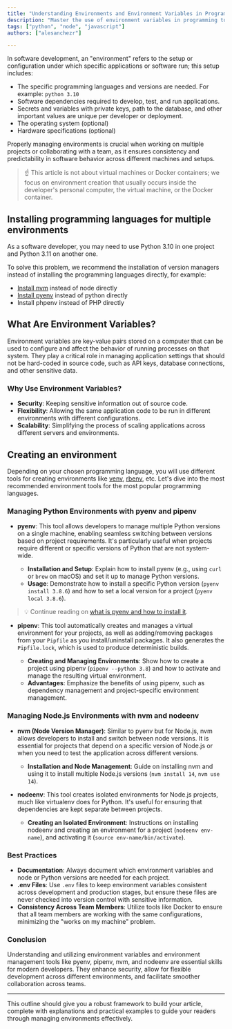 ```yaml
---
title: "Understanding Environments and Environment Variables in Programming"
description: "Master the use of environment variables in programming to streamline and secure your development across multiple platforms like Python, Node.js, PHP, etc."
tags: ["python", "node", "javascript"]
authors: ["alesanchezr"]

---
```


In software development, an "environment" refers to the setup or configuration under which specific applications or software run; this setup includes:

- The specific programming languages and versions are needed. For example: `python 3.10`
- Software dependencies required to develop, test, and run applications.
- Secrets and variables with private keys, path to the database, and other important values are unique per developer or deployment.
- The operating system (optional)
- Hardware specifications (optional)

Properly managing environments is crucial when working on multiple projects or collaborating with a team, as it ensures consistency and predictability in software behavior across different machines and setups.

> ☝️ This article is not about virtual machines or Docker containers; we focus on environment creation that usually occurs inside the developer's personal computer, the virtual machine, or the Docker container.

## Installing programming languages for multiple environments

As a software developer, you may need to use Python 3.10 in one project and Python 3.11 on another one.

To solve this problem, we recommend the installation of version managers instead of installing the programming languages directly, for example:

- [Install nvm](https://4geeks.com/how-to/install-nvm-on-every-operating-system) instead of node directly
- [Install pyenv](https://4geeks.com/how-to/what-is-pyenv-and-how-to-install-pyenv) instead of python directly
- Install phpenv instead of PHP directly

## What Are Environment Variables?

Environment variables are key-value pairs stored on a computer that can be used to configure and affect the behavior of running processes on that system. They play a critical role in managing application settings that should not be hard-coded in source code, such as API keys, database connections, and other sensitive data.

### Why Use Environment Variables?

- **Security**: Keeping sensitive information out of source code.
- **Flexibility**: Allowing the same application code to be run in different environments with different configurations.
- **Scalability**: Simplifying the process of scaling applications across different servers and environments.

## Creating an environment

Depending on your chosen programming language, you will use different tools for creating environments like [venv](https://docs.python.org/3/library/venv.html), [rbenv](https://github.com/rbenv/rbenv), etc. Let's dive into the most recommended environment tools for the most popular programming languages.

### Managing Python Environments with pyenv and pipenv

- **pyenv**: This tool allows developers to manage multiple Python versions on a single machine, enabling seamless switching between versions based on project requirements. It's particularly useful when projects require different or specific versions of Python that are not system-wide.

  - **Installation and Setup**: Explain how to install pyenv (e.g., using `curl` or `brew` on macOS) and set it up to manage Python versions.
  - **Usage**: Demonstrate how to install a specific Python version (`pyenv install 3.8.6`) and how to set a local version for a project (`pyenv local 3.8.6`).
 
> 💡 Continue reading on [what is pyenv and how to install it](https://4geeks.com/how-to/what-is-pyenv-and-how-to-install-pyenv).

- **pipenv**: This tool automatically creates and manages a virtual environment for your projects, as well as adding/removing packages from your `Pipfile` as you install/uninstall packages. It also generates the `Pipfile.lock`, which is used to produce deterministic builds.

  - **Creating and Managing Environments**: Show how to create a project using pipenv (`pipenv --python 3.8`) and how to activate and manage the resulting virtual environment.
  - **Advantages**: Emphasize the benefits of using pipenv, such as dependency management and project-specific environment management.

### Managing Node.js Environments with nvm and nodeenv

- **nvm (Node Version Manager)**: Similar to pyenv but for Node.js, nvm allows developers to install and switch between node versions. It is essential for projects that depend on a specific version of Node.js or when you need to test the application across different versions.

  - **Installation and Node Management**: Guide on installing nvm and using it to install multiple Node.js versions (`nvm install 14`, `nvm use 14`).

- **nodeenv**: This tool creates isolated environments for Node.js projects, much like virtualenv does for Python. It's useful for ensuring that dependencies are kept separate between projects.

  - **Creating an Isolated Environment**: Instructions on installing nodeenv and creating an environment for a project (`nodeenv env-name`), and activating it (`source env-name/bin/activate`).

### Best Practices

- **Documentation**: Always document which environment variables and node or Python versions are needed for each project.
- **.env Files**: Use `.env` files to keep environment variables consistent across development and production stages, but ensure these files are never checked into version control with sensitive information.
- **Consistency Across Team Members**: Utilize tools like Docker to ensure that all team members are working with the same configurations, minimizing the "works on my machine" problem.

### Conclusion

Understanding and utilizing environment variables and environment management tools like pyenv, pipenv, nvm, and nodeenv are essential skills for modern developers. They enhance security, allow for flexible development across different environments, and facilitate smoother collaboration across teams.

---

This outline should give you a robust framework to build your article, complete with explanations and practical examples to guide your readers through managing environments effectively.
